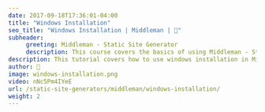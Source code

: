 ```yaml
---
date: 2017-09-18T17:36:01-04:00
title: "Windows Installation"
seo_title: "Windows Installation | Middleman | 🦒"
subheader:
     greeting: Middleman - Static Site Generator
     description: This course covers the basics of using Middleman - Static Site Generator. Work your way through the videos/articles and I'll teach you everything you need to know to create a professional and scalable website or blog!
description: This tutorial covers how to use windows installation in Middleman -  Static Site Generator.
author: 🦒
image: windows-installation.png
video: nNc5Pm4IYeE
url: /static-site-generators/middleman/windows-installation/
weight: 2
---
```

